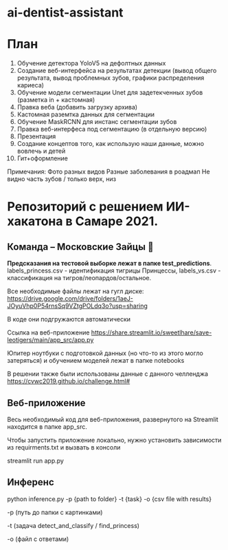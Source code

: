 # ai-dentist-assistant

# План

1. Обучение детектора YoloV5 на дефолтных данных
2. Создание веб-интерфейса на результатах детекции (вывод общего результата, вывод проблемных зубов, графики распределения кариеса)
3. Обучение модели сегментации Unet для задетекченных зубов (разметка in + кастомная)
4. Правка веба (добавить загрузку архива)
5. Кастомная раземтка данных для сегментации
6. Обучение MaskRCNN для инстанс сегментации зубов
7. Правка веб-интерфеса под сегментацию (в отдельную версию)
8. Презентация
9. Создание концептов того, как использую наши данные, можно вовлечь и детей
10. Гит+оформление

Примечания:
Фото разных видов
Разные заболевания в роадмап
Не видно часть зубов / только верх, низ


# Репозиторий с решением ИИ-хакатона в Самаре 2021.
## Команда – Московские Зайцы 🐰

__Предсказания на тестовой выборке лежат в папке test_predictions__. labels_princess.csv - идентификация тигрицы Принцессы, labels_vs.csv - классификация на тигров/леопардов/остальное.

Все необходимые файлы лежат на гугл диске: https://drive.google.com/drive/folders/1aeJ-JOyuVhp0P54rnsSq9VZtgPOLdq3o?usp=sharing

В коде они подгружаются автоматически

Ссылка на веб-приложение https://share.streamlit.io/sweetlhare/save-leotigers/main/app_src/app.py

Юпитер ноутбуки с подготовкой данных (но что-то из этого могло затеряться) и обучением моделей лежат в папке notebooks

В решении также были использованы данные с данного челленджа https://cvwc2019.github.io/challenge.html#

## Веб-приложение

Весь необходимый код для веб-приложения, развернутого на Streamlit находится в папке app_src.

Чтобы запустить приложение локально, нужно установить зависимости из requirments.txt и вызвать в консоли 

streamlit run app.py

## Инференс

python inference.py -p {path to folder} -t {task} -o {csv file with results}

-p (путь до папки с картинками)

-t (задача detect_and_classify / find_princess)

-o (файл с ответами)

